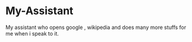 # My-Assistant
My assistant who opens google , wikipedia and does many more stuffs for me when i speak to it.
